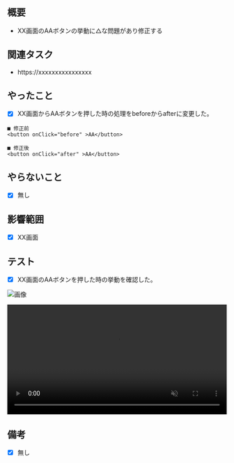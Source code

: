 ## 概要
<!-- PRの背景・目的・概要 -->

* XX画面のAAボタンの挙動に△な問題があり修正する


## 関連タスク
<!-- 関連するIssueやチケットのリンクを貼る。Issueの場合は、「#<IssueNumber>」でリンクできる -->

* https://xxxxxxxxxxxxxxxx

## やったこと
<!-- このPRで何をしたのか？ -->

- [X]  XX画面からAAボタンを押した時の処理をbeforeからafterに変更した。

```
■ 修正前
<button onClick="before" >AA</button>

■ 修正後
<button onClick="after" >AA</button>
```

## やらないこと
<!-- このPRでやらないことは何か？ -->

- [X]  無し


## 影響範囲
<!-- 影響を及ぼす範囲や他の機能への影響 -->

- [X]  XX画面


## テスト
<!-- テスト方法や結果 -->

- [X]  XX画面のAAボタンを押した時の挙動を確認した。

<!-- 画像を添付 -->
![画像](xxxx "画像")

<!-- 動画を添付 -->
<video controls playsinline width="100%" autoplay loop muted="true" src="xxxx" type="video/mp4" >
 Sorry, your browser doesn't support embedded videos.
</video>

## 備考
<!-- レビュワーへの伝達事項や残しておきたい情報 -->

- [X]  無し
